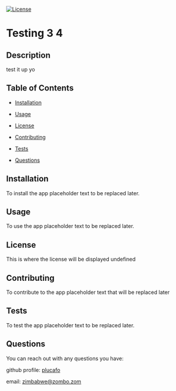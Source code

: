[![License](https://img.shields.io/badge/License-Apache_2.0-blue.svg)](https://opensource.org/licenses/Apache-2.0)
  
# Testing 3 4
 
## Description

test it up yo

## Table of Contents

- [Installation](#Installation)

- [Usage](#Usage)

- [License](#License)

- [Contributing](#Contributing)

- [Tests](#Tests)

- [Questions](#Questions)

## Installation

To install the app placeholder text to be replaced later.

## Usage

To use the app placeholder text to be replaced later.

## License

This is where the license will be displayed undefined

## Contributing

To contribute to the app placeholder text that will be replaced later

## Tests

To test the app placeholder text to be replaced later.

## Questions

You can reach out with any questions you have:

github profile: [plucafo](https://github.com/plucafo)

email: [zimbabwe@zombo.zom](emailto:zimbabwe@zombo.zom)

